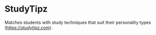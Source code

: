# StudyTipz
 Matches students with study techniques that suit their personality types (https://studytipz.com).
